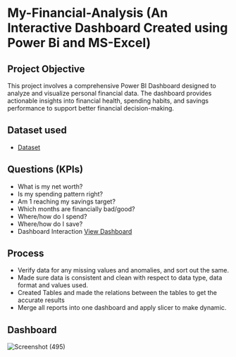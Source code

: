# My-Financial-Analysis (An Interactive Dashboard Created using Power Bi and MS-Excel)
## Project Objective
This project involves a comprehensive Power BI Dashboard designed to analyze and visualize personal financial data. The dashboard provides actionable insights into financial health, spending habits, and savings performance to support better financial decision-making.
## Dataset used
- <a href="https://github.com/Balakrishna-Jurollu/My-Financial-Analysis/blob/main/Finance%20Database.xlsx">Dataset</a>
## Questions (KPIs)
- What is my net worth?
- Is my spending pattern right?
- Am 1 reaching my savings target?
- Which months are financially bad/good?
- Where/how do I spend?
- Where/how do I save?
- Dashboard Interaction <a href="https://github.com/Balakrishna-Jurollu/My-Financial-Analysis/blob/main/My-Finance-Analysis-Dashboard.png">View Dashboard</a>
## Process
- Verify data for any missing values and anomalies, and sort out the same.
- Made sure data is consistent and clean with respect to data type, data format and values used.
- Created Tables and made the relations between the tables to get the accurate results
- Merge all reports into one dashboard and apply slicer to make dynamic.
## Dashboard

![Screenshot (495)](https://github.com/user-attachments/assets/1cc9a73c-7974-4785-8b53-57df5090027d
)


